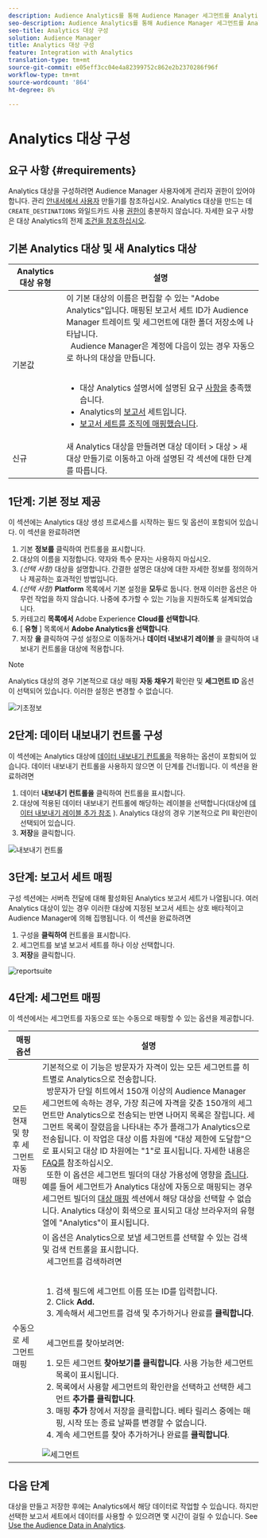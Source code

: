 ```yaml
---
description: Audience Analytics를 통해 Audience Manager 세그먼트를 Analytics에 보낼 수 있습니다. 이 기능을 사용하려면 Analytics 대상을 만들고 세그먼트를 Audience Manager의 대상에 매핑합니다.
seo-description: Audience Analytics를 통해 Audience Manager 세그먼트를 Analytics에 보낼 수 있습니다. 이 기능을 사용하려면 Analytics 대상을 만들고 세그먼트를 Audience Manager의 대상에 매핑합니다.
seo-title: Analytics 대상 구성
solution: Audience Manager
title: Analytics 대상 구성
feature: Integration with Analytics
translation-type: tm+mt
source-git-commit: e05eff3cc04e4a82399752c862e2b2370286f96f
workflow-type: tm+mt
source-wordcount: '864'
ht-degree: 8%

---
```



# Analytics 대상 구성

## 요구 사항 {#requirements}

Analytics 대상을 구성하려면 Audience Manager 사용자에게 관리자 권한이 있어야 합니다. 관리 [안내서에서 사용자](/help/using/features/administration/administration-overview.md#create-users) 만들기를 참조하십시오. Analytics 대상을 만드는 데 `CREATE_DESTINATIONS` 와일드카드 사용 [권한이](/help/using/features/administration/administration-overview.md#wild-card-permissions) 충분하지 않습니다.
자세한 요구 사항은 대상 Analytics의 전제 [조건을 참조하십시오](https://docs.adobe.com/content/help/en/analytics/integration/audience-analytics/mc-audiences-aam.html).

## 기본 Analytics 대상 및 새 Analytics 대상

| Analytics 대상 유형 | 설명 |
|---|---|
| 기본값 | 이 기본 대상의 이름은 편집할 수 있는 &quot;Adobe Analytics&quot;입니다. 매핑된 보고서 세트 ID가 Audience Manager 트레이트 및 세그먼트에 대한 폴더 저장소에 나타납니다. <br>  Audience Manager은 계정에 다음이 있는 경우 자동으로 하나의 대상을 만듭니다. <br>  <ul><li>대상 Analytics 설명서에 설명된 요구 [사항을](https://docs.adobe.com/content/help/en/analytics/integration/audience-analytics/mc-audiences-aam.html) 충족했습니다.</li><li>Analytics의 [보고서](https://docs.adobe.com/content/help/en/analytics/admin/manage-report-suites/report-suites-admin.html) 세트입니다.</li><li>[보고서 세트를 조직에 매핑했습니다](https://docs.adobe.com/content/help/en/core-services/interface/about-core-services/report-suite-mapping.html).</li></ul> |
| 신규 | 새 Analytics 대상을 만들려면 대상 데이터 > 대상 > 새 대상 만들기로 이동하고 아래 설명된 각 섹션에 대한 단계를 따릅니다. |

## 1단계: 기본 정보 제공

이 섹션에는 Analytics 대상 생성 프로세스를 시작하는 필드 및 옵션이 포함되어 있습니다. 이 섹션을 완료하려면

1. 기본 **정보를** 클릭하여 컨트롤을 표시합니다.
2. 대상의 이름을 지정합니다. 약자와 특수 문자는 사용하지 마십시오.
3. *(선택 사항)* 대상을 설명합니다. 간결한 설명은 대상에 대한 자세한 정보를 정의하거나 제공하는 효과적인 방법입니다.
4. *(선택 사항)* **Platform** 목록에서 기본 설정을 **모두**&#x200B;로 둡니다. 현재 이러한 옵션은 아무런 작업을 하지 않습니다. 나중에 추가할 수 있는 기능을 지원하도록 설계되었습니다.
5. 카테고리 **목록에서** Adobe Experience **Cloud를 선택합니다**.
6. [ **유형** ] 목록에서 **Adobe Analytics을 선택합니다**.
7. 저장 **을** 클릭하여 구성 설정으로 이동하거나 **데이터 내보내기 레이블** 을 클릭하여 내보내기 컨트롤을 대상에 적용합니다.

>[!NOTE]
>
>Analytics 대상의 경우 기본적으로 대상 매핑 **자동 채우기** 확인란 및 **세그먼트 ID** 옵션이 선택되어 있습니다. 이러한 설정은 변경할 수 없습니다.

![기초정보](assets/basicinformation.png)

## 2단계: 데이터 내보내기 컨트롤 구성

이 섹션에는 Analytics 대상에 [데이터 내보내기 컨트롤을](/help/using/features/data-export-controls.md) 적용하는 옵션이 포함되어 있습니다. 데이터 내보내기 컨트롤을 사용하지 않으면 이 단계를 건너뜁니다. 이 섹션을 완료하려면

1. 데이터 **내보내기 컨트롤을** 클릭하여 컨트롤을 표시합니다.
1. 대상에 적용된 데이터 내보내기 컨트롤에 해당하는 레이블을 선택합니다(대상에 [데이터 내보내기 레이블 추가 참조](/help/using/features/destinations/add-data-export-labels.md) ). Analytics 대상의 경우 기본적으로 PII 확인란이 선택되어 있습니다.
1. **저장**&#x200B;을 클릭합니다.

![내보내기 컨트롤](assets/exportControls.png)

## 3단계: 보고서 세트 매핑

구성 섹션에는 서버측 전달에 대해 활성화된 Analytics 보고서 세트가 나열됩니다. 여러 Analytics 대상이 있는 경우 이러한 대상에 지정된 보고서 세트는 상호 배타적이고 Audience Manager에 의해 집행됩니다. 이 섹션을 완료하려면

1. 구성을 **클릭하여** 컨트롤을 표시합니다.
1. 세그먼트를 보낼 보고서 세트를 하나 이상 선택합니다.
1. **저장**&#x200B;을 클릭합니다.

![reportsuite](assets/reportSuites.png)

## 4단계: 세그먼트 매핑

이 섹션에서는 세그먼트를 자동으로 또는 수동으로 매핑할 수 있는 옵션을 제공합니다.

| 매핑 옵션 | 설명 |
|---|---|
| 모든 현재 및 향후 세그먼트 자동 매핑 | 기본적으로 이 기능은 방문자가 자격이 있는 모든 세그먼트를 히트별로 Analytics으로 전송합니다. <br>  방문자가 단일 히트에서 150개 이상의 Audience Manager 세그먼트에 속하는 경우, 가장 최근에 자격을 갖춘 150개의 세그먼트만 Analytics으로 전송되는 반면 나머지 목록은 잘립니다. 세그먼트 목록이 잘렸음을 나타내는 추가 플래그가 Analytics으로 전송됩니다. 이 작업은 대상 이름 차원에 &quot;대상 제한에 도달함&quot;으로 표시되고 대상 ID 차원에는 &quot;1&quot;로 표시됩니다. 자세한 내용은 [FAQ를](https://docs.adobe.com/content/help/en/analytics/integration/audience-analytics/audience-analytics-workflow/mc-audiences-faqs.html) 참조하십시오. <br>  또한 이 옵션은 세그먼트 빌더의 대상 가용성에 영향을 [줍니다](/help/using/features/segments/segment-builder.md). 예를 들어 세그먼트가 Analytics 대상에 자동으로 매핑되는 경우 세그먼트 빌더의 [대상 매핑](/help/using/features/segments/segment-builder.md#segment-builder-controls-destinations) 섹션에서 해당 대상을 선택할 수 없습니다. Analytics 대상이 회색으로 표시되고 대상 브라우저의 유형 열에 &quot;Analytics&quot;이 표시됩니다. |
| 수동으로 세그먼트 매핑 | 이 옵션은 Analytics으로 보낼 세그먼트를 선택할 수 있는 검색 및 검색 컨트롤을 표시합니다. <br>  세그먼트를 검색하려면 <br>  <ol><li>검색 필드에 세그먼트 이름 또는 ID를 입력합니다.</li><li>Click <b>Add.</b></li><li>계속해서 세그먼트를 검색 및 추가하거나 완료를 <b>클릭합니다</b>.</li></ol><br>  세그먼트를 찾아보려면: <ol><li>모든 세그먼트 <b>찾아보기를 클릭합니다</b>. 사용 가능한 세그먼트 목록이 표시됩니다.</li><li>목록에서 사용할 세그먼트의 확인란을 선택하고 선택한 세그먼트 <b>추가를 클릭합니다</b>.</li><li>매핑 <b>추가</b> 창에서 저장을 클릭합니다. 베타 릴리스 중에는 매핑, 시작 또는 종료 날짜를 변경할 수 없습니다.</li><li>계속 세그먼트를 찾아 추가하거나 완료를 <b>클릭합니다</b>.</li></ol> ![세그먼트](assets/mapSegments.png) |

## 다음 단계

대상을 만들고 저장한 후에는 Analytics에서 해당 데이터로 작업할 수 있습니다. 하지만 선택한 보고서 세트에서 데이터를 사용할 수 있으려면 몇 시간이 걸릴 수 있습니다. See [Use the Audience Data in Analytics](https://docs.adobe.com/content/help/en/analytics/integration/audience-analytics/audience-analytics-workflow/use-audience-data-analytics.html).
